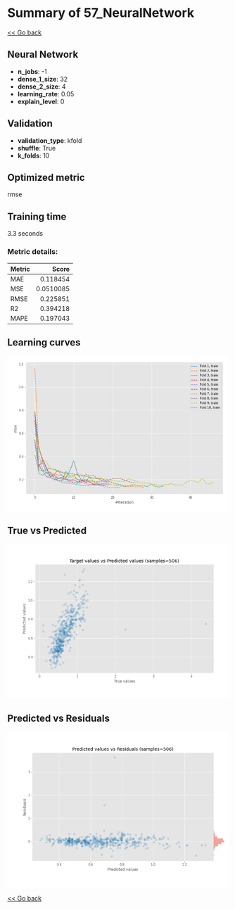 # Summary of 57_NeuralNetwork

[<< Go back](../README.md)


## Neural Network
- **n_jobs**: -1
- **dense_1_size**: 32
- **dense_2_size**: 4
- **learning_rate**: 0.05
- **explain_level**: 0

## Validation
 - **validation_type**: kfold
 - **shuffle**: True
 - **k_folds**: 10

## Optimized metric
rmse

## Training time

3.3 seconds

### Metric details:
| Metric   |     Score |
|:---------|----------:|
| MAE      | 0.118454  |
| MSE      | 0.0510085 |
| RMSE     | 0.225851  |
| R2       | 0.394218  |
| MAPE     | 0.197043  |



## Learning curves
![Learning curves](learning_curves.png)
## True vs Predicted

![True vs Predicted](true_vs_predicted.png)


## Predicted vs Residuals

![Predicted vs Residuals](predicted_vs_residuals.png)



[<< Go back](../README.md)
